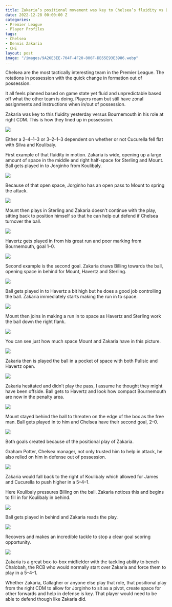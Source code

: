 ```yaml
---
title: Zakaria’s positional movement was key to Chelsea’s fluidity vs Bournemouth
date: 2022-12-28 00:00:00 Z
categories:
- Premier League
- Player Profiles
tags:
- Chelsea
- Dennis Zakaria
- CHE
layout: post
image: "/images/9A26E3EE-704F-4F20-806F-DB55E93E3986.webp"
---
```


Chelsea are the most tactically interesting team in the Premier League. The rotations in possession with the quick change in formation out of possession.

It all feels planned based on game state yet fluid and unpredictable based off what the other team is doing. Players roam but still have zonal assignments and instructions when in/out of possession.

Zakaria was key to this fluidity yesterday versus Bournemouth in his role at right CDM. This is how they lined up in possession.

![](/images/9A26E3EE-704F-4F20-806F-DB55E93E3986.webp)

Either a 2–4–1–3 or 3–2–1–3 dependent on whether or not Cucurella fell flat with Silva and Koulibaly.

First example of that fluidity in motion. Zakaria is wide, opening up a large amount of space in the middle and right half-space for Sterling and Mount. Ball gets played in to Jorginho from Koulibaly.

![](/images/219A0479-7AE6-4E95-82AB-27CF95F27887.webp)

Because of that open space, Jorginho has an open pass to Mount to spring the attack.

![](/images/F8827783-F6E3-40F2-9010-22C68DAF3B0B.webp)

Mount then plays in Sterling and Zakaria doesn’t continue with the play, sitting back to position himself so that he can help out defend if Chelsea turnover the ball.

![](/images/4386C813-ACBF-4E4A-AF79-4389401CAE8A.webp)

Havertz gets played in from his great run and poor marking from Bournemouth, goal 1–0.

![](/images/ADA73159-89AF-436F-9C33-8832EB608D3D.webp)

Second example is the second goal. Zakaria draws Billing towards the ball, opening space in behind for Mount, Havertz and Sterling.

![](/images/5DDA9E99-3D16-4DF4-8356-B06617B1E08E.webp)

Ball gets played in to Havertz a bit high but he does a good job controlling the ball. Zakaria immediately starts making the run in to space.

![](/images/D942DF7F-CE17-463B-81D1-6768DF987072.webp)

Mount then joins in making a run in to space as Havertz and Sterling work the ball down the right flank.

![](/images/FA76F22F-ACE3-412C-9AB8-55E44705B021.webp)

You can see just how much space Mount and Zakaria have in this picture.

![](/images/AB725D63-2CEF-45CB-A9D6-6DACBE37B52B.webp)

Zakaria then is played the ball in a pocket of space with both Pulisic and Havertz open.

![](/images/78839C39-A39E-45D8-877A-193641B15D8F.webp)

Zakaria hesitated and didn’t play the pass, I assume he thought they might have been offside. Ball gets to Havertz and look how compact Bournemouth are now in the penalty area.

![](/images/C4CD6F78-6A7C-474D-B860-FE2AA43649B5.webp)

Mount stayed behind the ball to threaten on the edge of the box as the free man. Ball gets played in to him and Chelsea have their second goal, 2–0.

![](/images/C5669D01-1AF1-4692-A20B-5BBB20B76A0B.webp)

Both goals created because of the positional play of Zakaria.

Graham Potter, Chelsea manager, not only trusted him to help in attack, he also relied on him in defense out of possession.

![](/images/C6B75A02-6A93-4508-A12A-71E98CA0745F.webp)

Zakaria would fall back to the right of Koulibaly which allowed for James and Cucurella to push higher in a 5–4–1.

Here Koulibaly pressures Billing on the ball. Zakaria notices this and begins to fill in for Koulibaly in behind.

![](/images/C9E05A1F-57F9-4FA0-974E-5611F9E9868D.webp)

Ball gets played in behind and Zakaria reads the play.

![](/images/E2D79FF2-A497-4422-8D22-60E4A4836A2B.webp)

Recovers and makes an incredible tackle to stop a clear goal scoring opportunity.

![](/images/AA386516-1863-40CD-AA62-4CD0DCD666F8.webp)

Zakaria is a great box-to-box midfielder with the tackling ability to bench Chalobah, the RCB who would normally start over Zakaria and force them to play in a 5–4–1.

Whether Zakaria, Gallagher or anyone else play that role, that positional play from the right CDM to allow for Jorginho to sit as a pivot, create space for other forwards and help in defense is key. That player would need to be able to defend though like Zakaria did.
